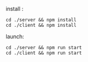install :
```
cd ./server && npm install
cd ./client && npm install
```

launch: 
```
cd ./server && npm run start
cd ./client && npm run start
```